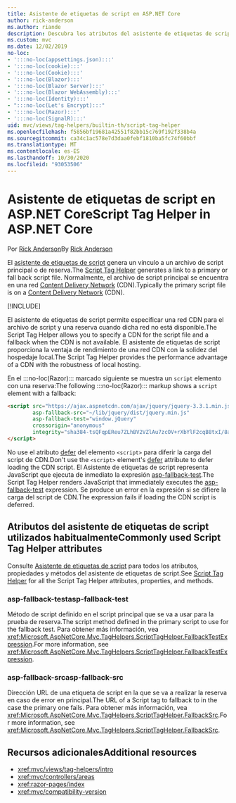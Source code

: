 ```yaml
---
title: Asistente de etiquetas de script en ASP.NET Core
author: rick-anderson
ms.author: riande
description: Descubra los atributos del asistente de etiquetas de script de ASP.NET Core y el papel que desempeña cada atributo al ampliar el comportamiento de la etiqueta de script de código HTML.
ms.custom: mvc
ms.date: 12/02/2019
no-loc:
- ':::no-loc(appsettings.json):::'
- ':::no-loc(cookie):::'
- ':::no-loc(Cookie):::'
- ':::no-loc(Blazor):::'
- ':::no-loc(Blazor Server):::'
- ':::no-loc(Blazor WebAssembly):::'
- ':::no-loc(Identity):::'
- ":::no-loc(Let's Encrypt):::"
- ':::no-loc(Razor):::'
- ':::no-loc(SignalR):::'
uid: mvc/views/tag-helpers/builtin-th/script-tag-helper
ms.openlocfilehash: f5856bf19681a42551f82bb15c769f192f338b4a
ms.sourcegitcommit: ca34c1ac578e7d3daa0febf1810ba5fc74f60bbf
ms.translationtype: MT
ms.contentlocale: es-ES
ms.lasthandoff: 10/30/2020
ms.locfileid: "93053506"
---
```

# <a name="script-tag-helper-in-aspnet-core"></a><span data-ttu-id="8211f-103">Asistente de etiquetas de script en ASP.NET Core</span><span class="sxs-lookup"><span data-stu-id="8211f-103">Script Tag Helper in ASP.NET Core</span></span>

<span data-ttu-id="8211f-104">Por [Rick Anderson](https://twitter.com/RickAndMSFT)</span><span class="sxs-lookup"><span data-stu-id="8211f-104">By [Rick Anderson](https://twitter.com/RickAndMSFT)</span></span>

<span data-ttu-id="8211f-105">El [asistente de etiquetas de script](xref:Microsoft.AspNetCore.Mvc.TagHelpers.ScriptTagHelper) genera un vínculo a un archivo de script principal o de reserva.</span><span class="sxs-lookup"><span data-stu-id="8211f-105">The [Script Tag Helper](xref:Microsoft.AspNetCore.Mvc.TagHelpers.ScriptTagHelper) generates a link to a primary or fall back script file.</span></span> <span data-ttu-id="8211f-106">Normalmente, el archivo de script principal se encuentra en una red [Content Delivery Network](/office365/enterprise/content-delivery-networks#what-exactly-is-a-cdn) (CDN).</span><span class="sxs-lookup"><span data-stu-id="8211f-106">Typically the primary script file is on a [Content Delivery Network](/office365/enterprise/content-delivery-networks#what-exactly-is-a-cdn) (CDN).</span></span>

[!INCLUDE[](~/includes/cdn.md)]

<span data-ttu-id="8211f-107">El asistente de etiquetas de script permite especificar una red CDN para el archivo de script y una reserva cuando dicha red no está disponible.</span><span class="sxs-lookup"><span data-stu-id="8211f-107">The Script Tag Helper allows you to specify a CDN for the script file and a fallback when the CDN is not available.</span></span> <span data-ttu-id="8211f-108">El asistente de etiquetas de script proporciona la ventaja de rendimiento de una red CDN con la solidez del hospedaje local.</span><span class="sxs-lookup"><span data-stu-id="8211f-108">The Script Tag Helper provides the performance advantage of a CDN with the robustness of local hosting.</span></span>

<span data-ttu-id="8211f-109">En el :::no-loc(Razor)::: marcado siguiente se muestra un `script` elemento con una reserva:</span><span class="sxs-lookup"><span data-stu-id="8211f-109">The following :::no-loc(Razor)::: markup shows a `script` element with a fallback:</span></span>

```html
<script src="https://ajax.aspnetcdn.com/ajax/jquery/jquery-3.3.1.min.js"
        asp-fallback-src="~/lib/jquery/dist/jquery.min.js"
        asp-fallback-test="window.jQuery"
        crossorigin="anonymous"
        integrity="sha384-tsQFqpEReu7ZLhBV2VZlAu7zcOV+rXbYlF2cqB8txI/8aZajjp4Bqd+V6D5IgvKT">
</script>
```

<span data-ttu-id="8211f-110">No use el atributo [defer](https://developer.mozilla.org/docs/Web/HTML/Element/script) del elemento `<script>` para diferir la carga del script de CDN.</span><span class="sxs-lookup"><span data-stu-id="8211f-110">Don't use the `<script>` element's [defer](https://developer.mozilla.org/docs/Web/HTML/Element/script) attribute to defer loading the CDN script.</span></span> <span data-ttu-id="8211f-111">El Asistente de etiquetas de script representa JavaScript que ejecuta de inmediato la expresión [asp-fallback-test](#asp-fallback-test).</span><span class="sxs-lookup"><span data-stu-id="8211f-111">The Script Tag Helper renders JavaScript that immediately executes the [asp-fallback-test](#asp-fallback-test) expression.</span></span> <span data-ttu-id="8211f-112">Se produce un error en la expresión si se difiere la carga del script de CDN.</span><span class="sxs-lookup"><span data-stu-id="8211f-112">The expression fails if loading the CDN script is deferred.</span></span>

## <a name="commonly-used-script-tag-helper-attributes"></a><span data-ttu-id="8211f-113">Atributos del asistente de etiquetas de script utilizados habitualmente</span><span class="sxs-lookup"><span data-stu-id="8211f-113">Commonly used Script Tag Helper attributes</span></span>

<span data-ttu-id="8211f-114">Consulte [Asistente de etiquetas de script](xref:Microsoft.AspNetCore.Mvc.TagHelpers.ScriptTagHelper) para todos los atributos, propiedades y métodos del asistente de etiquetas de script.</span><span class="sxs-lookup"><span data-stu-id="8211f-114">See [Script Tag Helper](xref:Microsoft.AspNetCore.Mvc.TagHelpers.ScriptTagHelper) for all the Script Tag Helper attributes, properties, and methods.</span></span>

### <a name="asp-fallback-test"></a><span data-ttu-id="8211f-115">asp-fallback-test</span><span class="sxs-lookup"><span data-stu-id="8211f-115">asp-fallback-test</span></span>

<span data-ttu-id="8211f-116">Método de script definido en el script principal que se va a usar para la prueba de reserva.</span><span class="sxs-lookup"><span data-stu-id="8211f-116">The script method defined in the primary script to use for the fallback test.</span></span> <span data-ttu-id="8211f-117">Para obtener más información, vea <xref:Microsoft.AspNetCore.Mvc.TagHelpers.ScriptTagHelper.FallbackTestExpression>.</span><span class="sxs-lookup"><span data-stu-id="8211f-117">For more information, see <xref:Microsoft.AspNetCore.Mvc.TagHelpers.ScriptTagHelper.FallbackTestExpression>.</span></span>

### <a name="asp-fallback-src"></a><span data-ttu-id="8211f-118">asp-fallback-src</span><span class="sxs-lookup"><span data-stu-id="8211f-118">asp-fallback-src</span></span>

<span data-ttu-id="8211f-119">Dirección URL de una etiqueta de script en la que se va a realizar la reserva en caso de error en principal.</span><span class="sxs-lookup"><span data-stu-id="8211f-119">The URL of a Script tag to fallback to in the case the primary one fails.</span></span> <span data-ttu-id="8211f-120">Para obtener más información, vea <xref:Microsoft.AspNetCore.Mvc.TagHelpers.ScriptTagHelper.FallbackSrc>.</span><span class="sxs-lookup"><span data-stu-id="8211f-120">For more information, see <xref:Microsoft.AspNetCore.Mvc.TagHelpers.ScriptTagHelper.FallbackSrc>.</span></span>

## <a name="additional-resources"></a><span data-ttu-id="8211f-121">Recursos adicionales</span><span class="sxs-lookup"><span data-stu-id="8211f-121">Additional resources</span></span>

* <xref:mvc/views/tag-helpers/intro>
* <xref:mvc/controllers/areas>
* <xref:razor-pages/index>
* <xref:mvc/compatibility-version>
